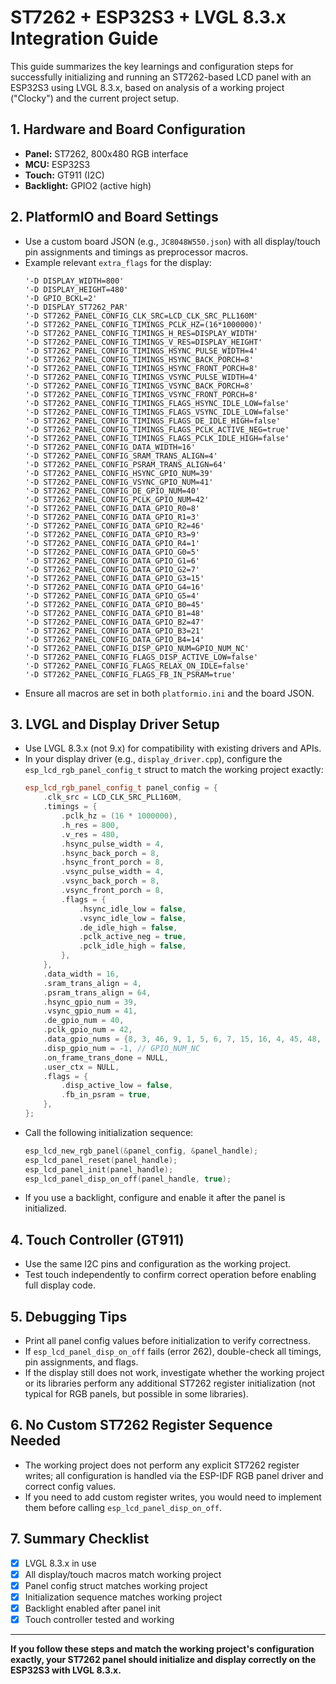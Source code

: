 # ST7262 + ESP32S3 + LVGL 8.3.x Integration Guide

This guide summarizes the key learnings and configuration steps for successfully initializing and running an ST7262-based LCD panel with an ESP32S3 using LVGL 8.3.x, based on analysis of a working project ("Clocky") and the current project setup.

## 1. Hardware and Board Configuration
- **Panel:** ST7262, 800x480 RGB interface
- **MCU:** ESP32S3
- **Touch:** GT911 (I2C)
- **Backlight:** GPIO2 (active high)

## 2. PlatformIO and Board Settings
- Use a custom board JSON (e.g., `JC8048W550.json`) with all display/touch pin assignments and timings as preprocessor macros.
- Example relevant `extra_flags` for the display:
  ```
  '-D DISPLAY_WIDTH=800'
  '-D DISPLAY_HEIGHT=480'
  '-D GPIO_BCKL=2'
  '-D DISPLAY_ST7262_PAR'
  '-D ST7262_PANEL_CONFIG_CLK_SRC=LCD_CLK_SRC_PLL160M'
  '-D ST7262_PANEL_CONFIG_TIMINGS_PCLK_HZ=(16*1000000)'
  '-D ST7262_PANEL_CONFIG_TIMINGS_H_RES=DISPLAY_WIDTH'
  '-D ST7262_PANEL_CONFIG_TIMINGS_V_RES=DISPLAY_HEIGHT'
  '-D ST7262_PANEL_CONFIG_TIMINGS_HSYNC_PULSE_WIDTH=4'
  '-D ST7262_PANEL_CONFIG_TIMINGS_HSYNC_BACK_PORCH=8'
  '-D ST7262_PANEL_CONFIG_TIMINGS_HSYNC_FRONT_PORCH=8'
  '-D ST7262_PANEL_CONFIG_TIMINGS_VSYNC_PULSE_WIDTH=4'
  '-D ST7262_PANEL_CONFIG_TIMINGS_VSYNC_BACK_PORCH=8'
  '-D ST7262_PANEL_CONFIG_TIMINGS_VSYNC_FRONT_PORCH=8'
  '-D ST7262_PANEL_CONFIG_TIMINGS_FLAGS_HSYNC_IDLE_LOW=false'
  '-D ST7262_PANEL_CONFIG_TIMINGS_FLAGS_VSYNC_IDLE_LOW=false'
  '-D ST7262_PANEL_CONFIG_TIMINGS_FLAGS_DE_IDLE_HIGH=false'
  '-D ST7262_PANEL_CONFIG_TIMINGS_FLAGS_PCLK_ACTIVE_NEG=true'
  '-D ST7262_PANEL_CONFIG_TIMINGS_FLAGS_PCLK_IDLE_HIGH=false'
  '-D ST7262_PANEL_CONFIG_DATA_WIDTH=16'
  '-D ST7262_PANEL_CONFIG_SRAM_TRANS_ALIGN=4'
  '-D ST7262_PANEL_CONFIG_PSRAM_TRANS_ALIGN=64'
  '-D ST7262_PANEL_CONFIG_HSYNC_GPIO_NUM=39'
  '-D ST7262_PANEL_CONFIG_VSYNC_GPIO_NUM=41'
  '-D ST7262_PANEL_CONFIG_DE_GPIO_NUM=40'
  '-D ST7262_PANEL_CONFIG_PCLK_GPIO_NUM=42'
  '-D ST7262_PANEL_CONFIG_DATA_GPIO_R0=8'
  '-D ST7262_PANEL_CONFIG_DATA_GPIO_R1=3'
  '-D ST7262_PANEL_CONFIG_DATA_GPIO_R2=46'
  '-D ST7262_PANEL_CONFIG_DATA_GPIO_R3=9'
  '-D ST7262_PANEL_CONFIG_DATA_GPIO_R4=1'
  '-D ST7262_PANEL_CONFIG_DATA_GPIO_G0=5'
  '-D ST7262_PANEL_CONFIG_DATA_GPIO_G1=6'
  '-D ST7262_PANEL_CONFIG_DATA_GPIO_G2=7'
  '-D ST7262_PANEL_CONFIG_DATA_GPIO_G3=15'
  '-D ST7262_PANEL_CONFIG_DATA_GPIO_G4=16'
  '-D ST7262_PANEL_CONFIG_DATA_GPIO_G5=4'
  '-D ST7262_PANEL_CONFIG_DATA_GPIO_B0=45'
  '-D ST7262_PANEL_CONFIG_DATA_GPIO_B1=48'
  '-D ST7262_PANEL_CONFIG_DATA_GPIO_B2=47'
  '-D ST7262_PANEL_CONFIG_DATA_GPIO_B3=21'
  '-D ST7262_PANEL_CONFIG_DATA_GPIO_B4=14'
  '-D ST7262_PANEL_CONFIG_DISP_GPIO_NUM=GPIO_NUM_NC'
  '-D ST7262_PANEL_CONFIG_FLAGS_DISP_ACTIVE_LOW=false'
  '-D ST7262_PANEL_CONFIG_FLAGS_RELAX_ON_IDLE=false'
  '-D ST7262_PANEL_CONFIG_FLAGS_FB_IN_PSRAM=true'
  ```
- Ensure all macros are set in both `platformio.ini` and the board JSON.

## 3. LVGL and Display Driver Setup
- Use LVGL 8.3.x (not 9.x) for compatibility with existing drivers and APIs.
- In your display driver (e.g., `display_driver.cpp`), configure the `esp_lcd_rgb_panel_config_t` struct to match the working project exactly:
  ```cpp
  esp_lcd_rgb_panel_config_t panel_config = {
      .clk_src = LCD_CLK_SRC_PLL160M,
      .timings = {
          .pclk_hz = (16 * 1000000),
          .h_res = 800,
          .v_res = 480,
          .hsync_pulse_width = 4,
          .hsync_back_porch = 8,
          .hsync_front_porch = 8,
          .vsync_pulse_width = 4,
          .vsync_back_porch = 8,
          .vsync_front_porch = 8,
          .flags = {
              .hsync_idle_low = false,
              .vsync_idle_low = false,
              .de_idle_high = false,
              .pclk_active_neg = true,
              .pclk_idle_high = false,
          },
      },
      .data_width = 16,
      .sram_trans_align = 4,
      .psram_trans_align = 64,
      .hsync_gpio_num = 39,
      .vsync_gpio_num = 41,
      .de_gpio_num = 40,
      .pclk_gpio_num = 42,
      .data_gpio_nums = {8, 3, 46, 9, 1, 5, 6, 7, 15, 16, 4, 45, 48, 47, 21, 14},
      .disp_gpio_num = -1, // GPIO_NUM_NC
      .on_frame_trans_done = NULL,
      .user_ctx = NULL,
      .flags = {
          .disp_active_low = false,
          .fb_in_psram = true,
      },
  };
  ```
- Call the following initialization sequence:
  ```cpp
  esp_lcd_new_rgb_panel(&panel_config, &panel_handle);
  esp_lcd_panel_reset(panel_handle);
  esp_lcd_panel_init(panel_handle);
  esp_lcd_panel_disp_on_off(panel_handle, true);
  ```
- If you use a backlight, configure and enable it after the panel is initialized.

## 4. Touch Controller (GT911)
- Use the same I2C pins and configuration as the working project.
- Test touch independently to confirm correct operation before enabling full display code.

## 5. Debugging Tips
- Print all panel config values before initialization to verify correctness.
- If `esp_lcd_panel_disp_on_off` fails (error 262), double-check all timings, pin assignments, and flags.
- If the display still does not work, investigate whether the working project or its libraries perform any additional ST7262 register initialization (not typical for RGB panels, but possible in some libraries).

## 6. No Custom ST7262 Register Sequence Needed
- The working project does not perform any explicit ST7262 register writes; all configuration is handled via the ESP-IDF RGB panel driver and correct config values.
- If you need to add custom register writes, you would need to implement them before calling `esp_lcd_panel_disp_on_off`.

## 7. Summary Checklist
- [x] LVGL 8.3.x in use
- [x] All display/touch macros match working project
- [x] Panel config struct matches working project
- [x] Initialization sequence matches working project
- [x] Backlight enabled after panel init
- [x] Touch controller tested and working

---

**If you follow these steps and match the working project's configuration exactly, your ST7262 panel should initialize and display correctly on the ESP32S3 with LVGL 8.3.x.**
